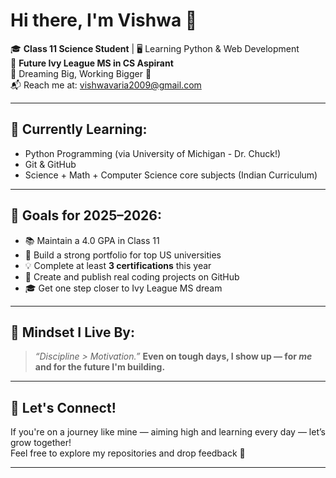 # Hi there, I'm Vishwa 👋

🎓 **Class 11 Science Student** | 🖥️ Learning Python & Web Development  
🎯 **Future Ivy League MS in CS Aspirant**  
🧠 Dreaming Big, Working Bigger 🚀  
📬 Reach me at: vishwavaria2009@gmail.com

---

## 🌱 Currently Learning:
- Python Programming (via University of Michigan - Dr. Chuck!)
- Git & GitHub
- Science + Math + Computer Science core subjects (Indian Curriculum)

---

## 📌 Goals for 2025–2026:
- 📚 Maintain a 4.0 GPA in Class 11  
- 🏫 Build a strong portfolio for top US universities  
- 💡 Complete at least **3 certifications** this year  
- 🧩 Create and publish real coding projects on GitHub  
- 🎓 Get one step closer to Ivy League MS dream

---

## 🧠 Mindset I Live By:
> *“Discipline > Motivation.”*
> **Even on tough days, I show up — for *me* and for the future I'm building.**

---

## 🔗 Let's Connect!
If you're on a journey like mine — aiming high and learning every day — let’s grow together!  
Feel free to explore my repositories and drop feedback 🙌

---




<!--
**Vishwa9109/Vishwa9109** is a ✨ _special_ ✨ repository because its `README.md` (this file) appears on your GitHub profile.

Here are some ideas to get you started:

- 🔭 I’m currently working on ...
- 🌱 I’m currently learning ...
- 👯 I’m looking to collaborate on ...
- 🤔 I’m looking for help with ...
- 💬 Ask me about ...
- 📫 How to reach me: ...
- 😄 Pronouns: ...
- ⚡ Fun fact: ...
-->
